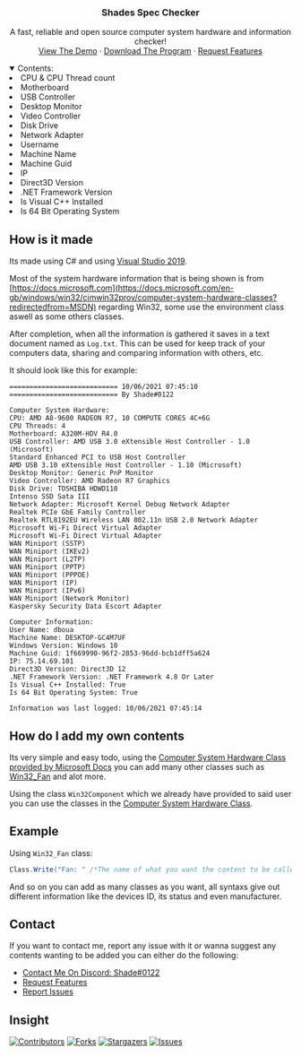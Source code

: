 <h3 align="center">Shades Spec Checker</h3>

<p align="center">A fast, reliable and open source computer system hardware and information checker!
  <br />
    <a href="https://cdn.discordapp.com/attachments/713300799769280602/851893796400529408/QJ09sbCU.png">View The Demo</a>
  ·
    <a href="https://github.com/Shade0122/Shades-Spec-Checker/raw/main/ShadesSpecChecker/bin/Release/ShadesSpecChecker.exe">Download The Program</a>
  ·
    <a href="https://github.com/Shade0122/Shades-Spec-Checker/pulls">Request Features</a>
</p>

<details open="open">
  <summary>Contents:</summary>
    <li><a>CPU & CPU Thread count</a></li>
    <li><a>Motherboard</a></li>
    <li><a>USB Controller</a></li>
    <li><a>Desktop Monitor</a></li>
    <li><a>Video Controller</a></li>
    <li><a>Disk Drive</a></li>
    <li><a>Network Adapter</a></li>
    <li><a>Username</a></li>
    <li><a>Machine Name</a></li>
    <li><a>Machine Guid</a></li>
    <li><a>IP</a></li>
    <li><a>Direct3D Version</a></li>
    <li><a>.NET Framework Version</a></li>
    <li><a>Is Visual C++ Installed</a></li>
    <li><a>Is 64 Bit Operating System</a></li>
</details>

## How is it made
Its made using C# and using [Visual Studio 2019](https://visualstudio.microsoft.com/downloads/).

Most of the system hardware information that is being shown is from [https://docs.microsoft.com](https://docs.microsoft.com/en-gb/windows/win32/cimwin32prov/computer-system-hardware-classes?redirectedfrom=MSDN) regarding Win32, some use the environment class aswell as some others classes.

After completion, when all the information is gathered it saves in a text document named as `Log.txt`. This can be used for keep track of your computers data, sharing and comparing information with others, etc.

It should look like this for example:
```
=========================== 10/06/2021 07:45:10 =========================== By Shade#0122

Computer System Hardware:
CPU: AMD A8-9600 RADEON R7, 10 COMPUTE CORES 4C+6G  
CPU Threads: 4
Motherboard: A320M-HDV R4.0
USB Controller: AMD USB 3.0 eXtensible Host Controller - 1.0 (Microsoft)
Standard Enhanced PCI to USB Host Controller
AMD USB 3.10 eXtensible Host Controller - 1.10 (Microsoft)
Desktop Monitor: Generic PnP Monitor
Video Controller: AMD Radeon R7 Graphics
Disk Drive: TOSHIBA HDWD110
Intenso SSD Sata III
Network Adapter: Microsoft Kernel Debug Network Adapter
Realtek PCIe GbE Family Controller
Realtek RTL8192EU Wireless LAN 802.11n USB 2.0 Network Adapter
Microsoft Wi-Fi Direct Virtual Adapter
Microsoft Wi-Fi Direct Virtual Adapter
WAN Miniport (SSTP)
WAN Miniport (IKEv2)
WAN Miniport (L2TP)
WAN Miniport (PPTP)
WAN Miniport (PPPOE)
WAN Miniport (IP)
WAN Miniport (IPv6)
WAN Miniport (Network Monitor)
Kaspersky Security Data Escort Adapter

Computer Information:
User Name: dboua
Machine Name: DESKTOP-GC4M7UF
Windows Version: Windows 10
Machine Guid: 1f669990-96f2-2853-96dd-bcb1dff5a624
IP: 75.14.69.101
Direct3D Version: Direct3D 12
.NET Framework Version: .NET Framework 4.8 Or Later
Is Visual C++ Installed: True
Is 64 Bit Operating System: True

Information was last logged: 10/06/2021 07:45:14
```

## How do I add my own contents
Its very simple and easy todo, using the [Computer System Hardware Class provided by Microsoft Docs](https://docs.microsoft.com/en-gb/windows/win32/cimwin32prov/computer-system-hardware-classes?redirectedfrom=MSDN) you can add many other classes such as [Win32_Fan](https://docs.microsoft.com/en-gb/windows/win32/cimwin32prov/win32-fan) and alot more.

Using the class `Win32Component` which we already have provided to said user you can use the classes in the [Computer System Hardware Class](https://docs.microsoft.com/en-gb/windows/win32/cimwin32prov/computer-system-hardware-classes?redirectedfrom=MSDN).

## Example
Using `Win32_Fan` class:
```CS
Class.Write("Fan: " /*The name of what you want the content to be called.*/, ConsoleColor.DarkYellow /*Color of what the name is when being written.*/); Class.Win32Component("Win32_Fan" /*The name of the class.*/, "Name" /*The classes syntax. (The Win32Component class only accepts syntaxs that are strings but you can edit that by finding the class within the code.)*/);
```
And so on you can add as many classes as you want, all syntaxs give out different information like the devices ID, its status and even manufacturer. 

## Contact
If you want to contact me, report any issue with it or wanna suggest any contents wanting to be added you can either do the following:
* [Contact Me On Discord: Shade#0122](https://discord.com)
* [Request Features](https://github.com/Shade0122/Shades-Spec-Checker/pulls)
* [Report Issues](https://github.com/Shade0122/Shades-Spec-Checker/issues)

## Insight
[![Contributors][contributors-shield]][contributors-url]
[![Forks][forks-shield]][forks-url]
[![Stargazers][stars-shield]][stars-url]
[![Issues][issues-shield]][issues-url]

[contributors-shield]: https://img.shields.io/github/contributors/Shade0122/Shades-Spec-Checker.svg?style=for-the-badge
[contributors-url]: https://github.com/Shade0122/Shades-Spec-Checker/graphs/contributors
[forks-shield]: https://img.shields.io/github/forks/Shade0122/Shades-Spec-Checker.svg?style=for-the-badge
[forks-url]: https://github.com/Shade0122/Shades-Spec-Checker/network/members
[stars-shield]: https://img.shields.io/github/stars/Shade0122/Shades-Spec-Checker.svg?style=for-the-badge
[stars-url]: https://github.com/Shade0122/Shades-Spec-Checker/stargazers
[issues-shield]: https://img.shields.io/github/issues/Shade0122/Shades-Spec-Checker.svg?style=for-the-badge
[issues-url]: https://github.com/Shade0122/Shades-Spec-Checker/issues
